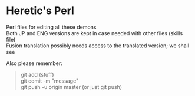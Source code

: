 # Heretic's Perl

Perl files for editing all these demons  
Both JP and ENG versions are kept in case needed with other files (skills file)  
Fusion translation possibly needs access to the translated version; we shall see  
  
Also please remember:
>git add (stuff)  
>git comit -m "message"  
>git push -u origin master (or just git push)  